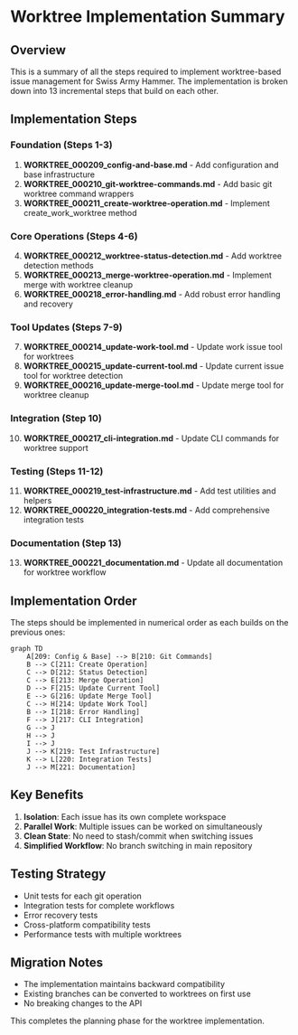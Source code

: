 # Worktree Implementation Summary

## Overview
This is a summary of all the steps required to implement worktree-based issue management for Swiss Army Hammer. The implementation is broken down into 13 incremental steps that build on each other.

## Implementation Steps

### Foundation (Steps 1-3)
1. **WORKTREE_000209_config-and-base.md** - Add configuration and base infrastructure
2. **WORKTREE_000210_git-worktree-commands.md** - Add basic git worktree command wrappers
3. **WORKTREE_000211_create-worktree-operation.md** - Implement create_work_worktree method

### Core Operations (Steps 4-6)
4. **WORKTREE_000212_worktree-status-detection.md** - Add worktree detection methods
5. **WORKTREE_000213_merge-worktree-operation.md** - Implement merge with worktree cleanup
6. **WORKTREE_000218_error-handling.md** - Add robust error handling and recovery

### Tool Updates (Steps 7-9)
7. **WORKTREE_000214_update-work-tool.md** - Update work issue tool for worktrees
8. **WORKTREE_000215_update-current-tool.md** - Update current issue tool for worktree detection
9. **WORKTREE_000216_update-merge-tool.md** - Update merge tool for worktree cleanup

### Integration (Step 10)
10. **WORKTREE_000217_cli-integration.md** - Update CLI commands for worktree support

### Testing (Steps 11-12)
11. **WORKTREE_000219_test-infrastructure.md** - Add test utilities and helpers
12. **WORKTREE_000220_integration-tests.md** - Add comprehensive integration tests

### Documentation (Step 13)
13. **WORKTREE_000221_documentation.md** - Update all documentation for worktree workflow

## Implementation Order

The steps should be implemented in numerical order as each builds on the previous ones:

```mermaid
graph TD
    A[209: Config & Base] --> B[210: Git Commands]
    B --> C[211: Create Operation]
    C --> D[212: Status Detection]
    C --> E[213: Merge Operation]
    D --> F[215: Update Current Tool]
    E --> G[216: Update Merge Tool]
    C --> H[214: Update Work Tool]
    B --> I[218: Error Handling]
    F --> J[217: CLI Integration]
    G --> J
    H --> J
    I --> J
    J --> K[219: Test Infrastructure]
    K --> L[220: Integration Tests]
    J --> M[221: Documentation]
```

## Key Benefits

1. **Isolation**: Each issue has its own complete workspace
2. **Parallel Work**: Multiple issues can be worked on simultaneously
3. **Clean State**: No need to stash/commit when switching issues
4. **Simplified Workflow**: No branch switching in main repository

## Testing Strategy

- Unit tests for each git operation
- Integration tests for complete workflows
- Error recovery tests
- Cross-platform compatibility tests
- Performance tests with multiple worktrees

## Migration Notes

- The implementation maintains backward compatibility
- Existing branches can be converted to worktrees on first use
- No breaking changes to the API

This completes the planning phase for the worktree implementation.
